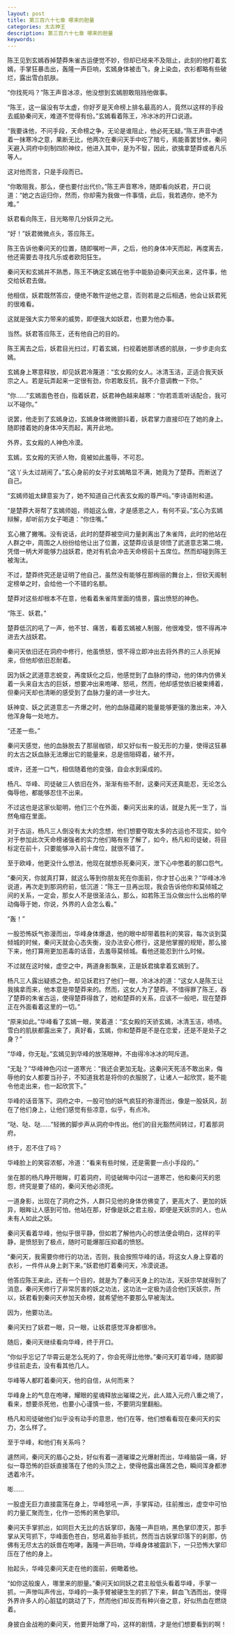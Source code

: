 ```yaml
---
layout: post
title: 第三百六十七章 哪来的胆量
categories: 太古神王
description: 第三百六十七章 哪来的胆量
keywords:
---
```


陈王见到玄嫣吞掉楚莽朱雀古运便觉不妙，但却已经来不及阻止，此刻的他盯着玄嫣，手掌狂暴击出，轰隆一声巨响，玄嫣身体被击飞，身上染血，衣衫都略有些破烂，露出雪白肌肤。

“你找死吗？”陈王声音冰凉，他没想到玄嫣胆敢阻挡他做事。

“陈王，这一届没有华太虚，你好歹是天命榜上排名最高的人，竟然以这样的手段去威胁秦问天，难道不觉得有份。”玄嫣看着陈王，冷冰冰的开口说道。

“我要诛他，不问手段，天命榜之争，无论是谁阻止，他必死无疑。”陈王声音中透着一抹寒冷之意，果断无比，他两次在秦问天手中吃了暗亏，焉能善罢甘休，秦问天避入洞府中刻制四阶神纹，他进入其中，是为不智，因此，欲擒拿楚莽或者凡乐等人。

这对他而言，只是手段而已。

“你敢阻我，那么，便也要付出代价。”陈王声音寒冷，随即看向妖君，开口说道：“她之古运归你，然而，你却需为我做一件事情，此后，我若遇你，绝不为难。”

妖君看向陈王，目光略带几分妖异之光。

“好！”妖君微微点头，答应陈王。

陈王告诉他秦问天的位置，随即嘱咐一声，之后，他的身体冲天而起，再度离去，他还需要去寻找凡乐或者欧阳狂生。

秦问天和玄嫣并不熟悉，陈王不确定玄嫣在他手中能胁迫秦问天出来，这件事，他交给妖君去做。

他相信，妖君既然答应，便绝不敢忤逆他之意，否则若是之后相遇，他会让妖君死的很难看。

这就是强大实力带来的威势，即便强大如妖君，也要为他办事。

当然。妖君答应陈王，还有他自己的目的。

陈王离去之后，妖君目光扫过，盯着玄嫣，扫视着她那诱惑的肌肤，一步步走向玄嫣。

玄嫣身上寒意释放，却见妖君冷蔑道：“玄女殿的女人。冰清玉洁，正适合我天妖宗之人。若是玩弄起来一定很有劲，你若敢反抗，我不介意调教一下你。”

“你……”玄嫣面色苍白，指着妖君，妖君神色越来越寒：“你若乖乖听话配合，我可以不碰你。”

说罢，他走到了玄嫣身边，玄嫣身体微微颤抖着，妖君掌力直接印在了她的身上。随即搂着她的身体冲天而起，离开此地。

外界，玄女殿的人神色冷漠。

玄嫣，玄女殿的天骄人物，竟被如此羞辱，不可忍。

“这丫头太过胡闹了。”玄心身前的女子对玄嫣略显不满，她竟为了楚莽。而断送了自己。

“玄嫣师姐太肆意妄为了，她不知道自己代表玄女殿的尊严吗。”李诗语附和道。

“是楚莽大哥帮了玄嫣师姐，师姐这么做，才是感恩之人，有何不妥。”玄心为玄嫣辩解，却听前方女子喝道：“你住嘴。”

玄心撇了撇嘴。没有说话，此时的楚莽被空间力量剥离出了朱雀阵，此时的他站在人群之中，周围之人纷纷给他让出了位置，这楚莽应该是领悟了武道意志第二境，凭借一柄大斧能够力战妖君，绝对有机会冲击天命榜前十五席位。然而却碰到陈王被淘汰。

不过，楚莽终究还是证明了他自己，虽然没有能够在那绚丽的舞台上，但钦天阁制定榜单之时，会给他一个不错的名额。

楚莽对这些却根本不在意，他看着朱雀阵里面的情景，露出愤怒的神色。

“陈王、妖君。”

楚莽低沉的吼了一声，他不甘、痛苦，看着玄嫣被人制服，他很难受，恨不得再冲进去大战妖君。

秦问天依旧还在洞府中修行，他虽愤怒，恨不得立即冲出去将外界的三人杀死掉来，但他却依旧忍耐着。

因为妖之武道意志蜕变，再度妖化之后，他感觉到了血脉的悸动，他的体内仿佛关着一头来自太古的巨妖，想要冲出来咆哮、怒吼，然而，他却感觉依旧被束缚着，但秦问天却也清晰的感受到了血脉力量的进一步壮大。

妖神变、妖之武道意志一齐爆之时，他的血脉蕴藏的能量能够更强的激出来，冲入他浑身每一处地方。

“还差一些。”

秦问天感觉，他的血脉脱去了那层枷锁，却又好似有一股无形的力量，使得这狂暴的太古之妖血脉无法爆出它的能量来，总是倍阻碍着，破不开。

或许，还差一口气，相信随着他的变强，自会水到渠成的。

杨凡、华峰、司徒破三人依旧在外，渐渐有些不耐，这秦问天还真能忍，无论怎么侮辱他，都能够忍住不出来。

不过这也是这家伙聪明，他们三个在外面，秦问天出来的话，就是九死一生了，当然龟缩在里面。

对于古运，杨凡三人倒没有太大的念想，他们想要夺取太多的古运也不现实，如今对于参加此次天命榜诸强者的实力他们略有些了解了，如今，杨凡和司徒破，将目标定在前十，只要能够冲入前十席位，就很不错了。

至于欧峰，他更没什么想法，他现在就想杀死秦问天，泄下心中憋着的那口怨气。

“秦问天，你就真打算，就这么等到你朋友死在你面前，你才甘心出来？”华峰冰冷说道，再次走到那洞府前，低沉道：“陈王一旦再出现，我会告诉他你和莫倾城之间的关系，一定会，那女人不是很圣洁么，那么，如若陈王当众做出什么出格的举动侮辱于她，你说，外界的人会怎么看。”

“轰！”

一股恐怖妖气弥漫而出，华峰身体爆退，他的眼中却带着胜利的笑容，每次谈到莫倾城的时候，秦问天就会心态失衡，没办法安心修行，这是他掌握的规矩，那么接下来，他打算用更加恶毒的话音，去羞辱莫倾城。看他还能忍到什么时候。

不过就在这时候，虚空之中，两道身影飘来，正是妖君擒拿着玄嫣到了。

杨凡三人露出疑惑之色，却见妖君扫了他们一眼，冷冰冰的道：“这女人是陈王让我擒拿而来，他本意是带楚莽来的。然而，这女人为了楚莽。不惜得罪了陈王，吞了楚莽的朱雀古运，使得楚莽得救了，她和楚莽的关系，应该不一般吧，现在楚莽正在外面看着这里的一切。”

“原来如此。”华峰看了玄嫣一眼，笑着道：“玄女殿的天骄玄嫣，冰清玉洁，啧啧。雪白的肌肤都露出来了，真好看，玄嫣，你和楚莽是不是在恋爱，还是不是处子之身？”

“华峰，你无耻。”玄嫣见到华峰的放荡眼神，不由得冷冰冰的呵斥道。

“无耻？”华峰神色闪过一道寒光：“我还会更加无耻。这秦问天死活不敢出来，侮辱他的女人都要当孙子，不知道我若是将你的衣服脱了，让诸人一起欣赏，能不能令他走出来，也一起欣赏下。”

华峰的话音落下。洞府之中，一股可怕的妖气疯狂的弥漫而出，像是一股妖风，刮在了他们身上，让他们感觉有些凉意，似乎，有点冷。

“哒、哒、哒……”轻微的脚步声从洞府中传出。他们的目光豁然间转过，盯着那洞府。

终于，忍不住了吗？

华峰脸上的笑容浓郁，冷道：“看来有些时候，还是需要一点小手段的。”

坐在那的杨凡睁开眼眸，盯着洞府，司徒破眸中闪过一道寒芒，他和秦问天的恩怨，终究是要了结的，秦问天他必须死。

一道身影，出现在了洞府之外，人群只见他的身体仿佛变了，更高大了、更加的妖异，眼眸让人感到可怕，他站在那，好像是妖之君主般，即便是天妖宗的人，也从未有人如此之妖。

秦问天看着华峰，他似乎很平静，但如若了解他内心的想法便会明白，这样的平静，是愤怒到了极点，随时可能爆那压抑着的愤怒。

“秦问天，我需要你修行的功法，否则，我会按照华峰的话，将这女人身上穿着的衣衫，一件件从身上剥下来。”妖君他盯着秦问天，冷漠说道。

他答应陈王来此，还有一个目的，就是为了秦问天身上的功法，天妖宗早就得到了消息，秦问天修行了非常厉害的妖之功法，这功法一定极为适合他们天妖宗，所以，妖君看到秦问天参加天命榜，就希望他不要那么早被淘汰。

因为，他要功法。

秦问天扫了妖君一眼，只一眼，让妖君感觉浑身都很冷。

随后，秦问天继续看向华峰，终于开口。

“你似乎忘记了华霄云是怎么死的了，你会死得比他惨。”秦问天盯着华峰，随即脚步往前走去，没有看其他几人。

华峰等人都盯着秦问天，他的自信，从何而来？

华峰身上的气息在咆哮，耀眼的星魂释放出璀璨之光，此人踏入元府八重之境了，看来，想要杀死他，也要小心谨慎一些，不要阴沟里翻船。

杨凡和司徒破他们似乎没有动手的意思，他们在等，他们想看看现在秦问天的实力，怎么样了。

至于华峰，和他们有关系吗？

遽然间，秦问天的眉心之处，好似有着一道璀璨之光爆射而出，华峰脑袋一痛，好似一尊恐怖的巨妖直接落在了他的头顶之上，使得他露出痛苦之色，瞬间浑身都渗透着冷汗。

嘭……

一股虚无巨力直接震荡在身上，华峰怒吼一声，手掌挥动，往前推出，虚空中可怕的力量汇聚而生，化作一恐怖的黑色掌印。

秦问天手掌抓出，如同巨大无比的古妖掌印，轰隆一声巨响，黑色掌印湮灭，那手掌从天穹抓下，华峰面色苍白，怒吼着抬手抵抗，然而当古妖掌印落下的刹那，仿佛有无尽太古的妖兽在咆哮，轰隆一声巨响，华峰身体被震趴下，一只恐怖大掌印压在了他的身上。

抬起头，华峰见秦问天走在他的面前，俯瞰着他。

“如你这般废人，哪里来的胆量。”秦问天如同妖之君主般低头看着华峰，手掌一抓，一声惨叫声传出，华峰的一条手臂被硬生生的抓了下来，鲜血飞洒而出，使得外界许多人的心脏猛的跳动了下，然而他们却反而有种兴奋之意，好似热血在燃烧着。

身披白金战袍的秦问天，他要开始爆了吗，这样的剧情，才是他们想要看到的啊！
